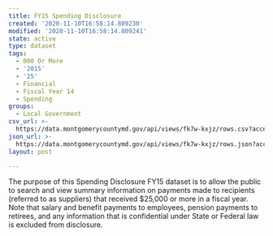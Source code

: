 ```yaml
---
title: FY15 Spending Disclosure
created: '2020-11-10T16:58:14.809230'
modified: '2020-11-10T16:58:14.809241'
state: active
type: dataset
tags:
  - 000 Or More
  - '2015'
  - '25'
  - Financial
  - Fiscal Year 14
  - Spending
groups:
  - Local Government
csv_url: >-
  https://data.montgomerycountymd.gov/api/views/fk7w-kxjz/rows.csv?accessType=DOWNLOAD
json_url: >-
  https://data.montgomerycountymd.gov/api/views/fk7w-kxjz/rows.json?accessType=DOWNLOAD
layout: post

---
```

The purpose of this Spending Disclosure FY15 dataset is to allow the public to search and view summary information on payments made to recipients (referred to as suppliers) that received $25,000 or more in a fiscal year. Note that salary and benefit payments to employees, pension payments to retirees, and any information that is confidential under State or Federal law is excluded from disclosure.
